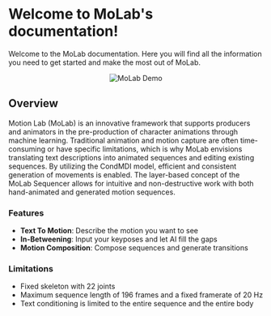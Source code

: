 # Welcome to MoLab's documentation!

Welcome to the MoLab documentation. Here you will find all the information you need to get started and make the most out of MoLab.

<div align="center">
  <img src="assets/MoLab_demo.gif" alt="MoLab Demo" style="max-width: 80%; height: auto;" />
</div>

## Overview

Motion Lab (MoLab) is an innovative framework that supports producers and animators in the pre-production of character animations through machine learning. Traditional animation and motion capture are often time-consuming or have specific limitations, which is why MoLab envisions translating text descriptions into animated sequences and editing existing sequences. By utilizing the CondMDI model, efficient and consistent generation of movements is enabled. The layer-based concept of the MoLab Sequencer allows for intuitive and non-destructive work with both hand-animated and generated motion sequences.

### Features

- **Text To Motion**: Describe the motion you want to see
- **In-Betweening**: Input your keyposes and let AI fill the gaps
- **Motion Composition**: Compose sequences and generate transitions

### Limitations

- Fixed skeleton with 22 joints
- Maximum sequence length of 196 frames and a fixed framerate of 20 Hz
- Text conditioning is limited to the entire sequence and the entire body
